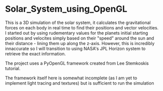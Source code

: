 # Solar_System_using_OpenGL

This is a 3D simulation of the solar system, it calculates the gravitational forces on each body in real time to find their positions and vector velocities.
I started out by using rudementary values for the planets initial starting positions and velocites simply based on their "speed" around the sun and their distance - lining them up along the z-axis.
However, this is incredibly innaccurate so I will transition to using NASA's JPL Horizon system to retrieve the exact information.

The project uses a PyOpenGL framework created from Lee Stemkoskis tutorial.

The framework itself here is somewhat incomplete (as I am yet to implement light tracing and textures) but is sufficient to run the simulation
